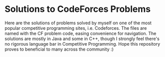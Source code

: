 # Solutions to CodeForces Problems  
Here are the solutions of problems solved by myself on one of the most popular competitive programming sites, i.e. Codeforces. The files are named with the CF problem code, easing convenience for navigation. The solutions are mostly in Java and some in C++, though I strongly feel there's no rigorous language bar in Competitive Programming. Hope this repository proves to beneficial to many across the community :)
